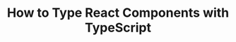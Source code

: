 ---
title: "How to Type React Components with TypeScript"
description: "How to use TypeScript to annotate React components."
published: "2021-09-22T18:10Z"
modified: "2021-09-22T18:10Z"
thumbnail: "./images/cover-2.png"
slug: typescript-react-components
tags: ['typescript', 'react']
recommended: ['typescript-unknown-vs-any', 'typescript-index-signatures']
type: post
---